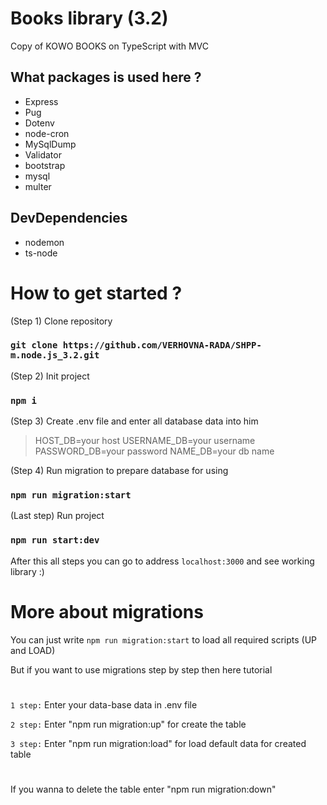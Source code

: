 # Books library (3.2) 

Copy of KOWO BOOKS on TypeScript with MVC

## What packages is used here ?

- Express
- Pug
- Dotenv
- node-cron
- MySqlDump
- Validator
- bootstrap
- mysql
- multer

## DevDependencies

- nodemon
- ts-node

# How to get started ?
(Step 1) Clone repository
### `git clone https://github.com/VERHOVNA-RADA/SHPP-m.node.js_3.2.git `
(Step 2) Init project
### `npm i`
(Step 3) Create .env file and enter all database data into him
> HOST_DB=your host
> USERNAME_DB=your username
> PASSWORD_DB=your password
> NAME_DB=your db name

(Step 4) Run migration to prepare database for using
### `npm run migration:start`

(Last step) Run project
### `npm run start:dev`

After this all steps you can go to address ```localhost:3000``` and see working library :)

# More about migrations

You can just write ```npm run migration:start``` to load all required scripts (UP and LOAD)

But if you want to use migrations step by step then here tutorial
#

```1 step:``` Enter your data-base data in .env file

```2 step:``` Enter "npm run migration:up" for create the table

```3 step:``` Enter "npm run migration:load" for load default data for created table

#
If you wanna to delete the table enter "npm run migration:down"

